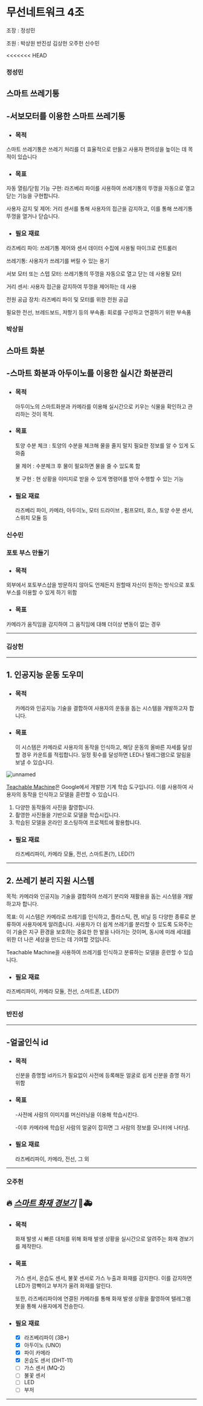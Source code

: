 # 무선네트워크 4조

조장 : 정성민 

조원 : 박상원 반진성 김상헌 오주헌 신수민

<<<<<<< HEAD
### 정성민
## 스마트 쓰레기통
## -서보모터를 이용한 스마트 쓰레기통
* ### 목적
 스마트 쓰레기통은 쓰레기 처리를 더 효율적으로 만들고 사용자 편의성을 높이는 데 목적이 있습니다

* ### 목표
 자동 열림/닫힘 기능 구현: 라즈베리 파이를 사용하여 쓰레기통의 뚜껑을 자동으로 열고 닫는 기능을 구현합니다.

 사용자 감지 및 제어: 거리 센서를 통해 사용자의 접근을 감지하고, 이를 통해 쓰레기통 뚜껑을 열거나 닫습니다.

* ### 필요 재료
 라즈베리 파이: 쓰레기통 제어와 센서 데이터 수집에 사용될 마이크로 컨트롤러
 
 쓰레기통: 사용자가 쓰레기를 버릴 수 있는 용기

 서보 모터 또는 스텝 모터: 쓰레기통의 뚜껑을 자동으로 열고 닫는 데 사용될 모터

 거리 센서: 사용자 접근을 감지하여 뚜껑을 제어하는 데 사용

 전원 공급 장치: 라즈베리 파이 및 모터를 위한 전원 공급

 필요한 전선, 브레드보드, 저항기 등의 부속품: 회로를 구성하고 연결하기 위한 부속품


### 박상원
## 스마트 화분
## -스마트 화분과 아두이노를 이용한 실시간 화분관리

* ### 목적
  아두이노의 스마트화분과 카메라를 이용해 실시간으로 키우는 식물을 확인하고 관리하는 것이 목적.

* ### 목표
  토양 수분 체크 : 토양의 수분을 체크해 물을 줄지 말지 필요한 정보를 알 수 있게 도와줌 

  물 제어 : 수분체크 후 물이 필요하면 물을 줄 수 있도록 함

  봇 구현 : 현 상황을 이미지로 받을 수 있게 명령어를 받아 수행할 수 있는 기능  

* ### 필요 재료
  라즈베리 파이, 카메라, 아두이노, 모터 드라이브 , 펌프모터, 호스, 토양 수분 센서, 스위치 모듈 등



### 신수민
### 포토 부스 만들기

* ### 목적
 외부에서 포토부스샵을 방문하지 않아도 언제든지 원할때 자신이 원하는 방식으로 포토부스를 이용할 수 있게 하기 위함

* ### 목표
 카메라가 움직임을 감지하여 그 움직임에 대해 더이상 변동이 없는 경우

---

### 김상헌

---

## 1. 인공지능 운동 도우미

* ### 목적
  카메라와 인공지능 기술을 결합하여 사용자의 운동을 돕는 시스템을 개발하고자 합니다.

* ### 목표
  이 시스템은 카메라로 사용자의 동작을 인식하고, 해당 운동의 올바른 자세를 달성할 경우 카운트를 적립합니다. 일정 횟수를 달성하면 LED나 텔레그램으로 알림을 보낼 수 있습니다.

![unnamed](https://github.com/qwer1227/wireless-network--4-/assets/113282148/eeb66d84-a27f-4bb6-b42d-628299fbe734)

[Teachable Machine](https://teachablemachine.withgoogle.com/)은 Google에서 개발한 기계 학습 도구입니다. 이를 사용하여 사용자의 동작을 인식하고 모델을 훈련할 수 있습니다.

1. 다양한 동작들의 사진을 촬영합니다.
2. 촬영한 사진들을 기반으로 모델을 학습시킵니다.
3. 학습된 모델을 온라인 호스팅하여 프로젝트에 활용합니다.

* ### 필요 재료
  라즈베리파이, 카메라 모듈, 전선, 스마트폰(?), LED(?)

---

## 2. 쓰레기 분리 지원 시스템

목적: 카메라와 인공지능 기술을 결합하여 쓰레기 분리와 재활용을 돕는 시스템을 개발하고자 합니다.

목표: 이 시스템은 카메라로 쓰레기를 인식하고, 플라스틱, 캔, 비닐 등 다양한 종류로 분류하여 사용자에게 알려줍니다.
사용자가 더 쉽게 쓰레기를 분리할 수 있도록 도와주는 이 기술은 지구 환경을 보호하는 중요한 한 발을 나아가는 것이며, 동시에 미래 세대를 위한 더 나은 세상을 만드는 데 기여할 것입니다.

Teachable Machine을 사용하여 쓰레기를 인식하고 분류하는 모델을 훈련할 수 있습니다.

* ### 필요 재료
 라즈베리파이, 카메라 모듈, 전선, 스마트폰, LED(?)

---


### 반진성
***
## -얼굴인식 id

* ### 목적
  신분을 증명할 id카드가 필요없이 사전에 등록해둔 얼굴로 쉽게 신분을 증명 하기 위함

* ### 목표
  -사전에 사람의 이미지를 머신러닝을 이용해 학습시킨다.

  -이후 카메라에 학습된 사람의 얼굴이 잡히면 그 사람의 정보를 모니터에 나타냄.

* ### 필요 재료
  라즈베리파이, 카메라, 전선, 그 외
---


### 오주헌
## 🔥 <i><u>스마트 화재 경보기</u></i> 🚒🚑

* ### 목적
  화재 발생 시 빠른 대처를 위해 화재 발생 상황을 실시간으로 알려주는 화재 경보기를 제작한다.

* ### 목표
  가스 센서, 온습도 센서, 불꽃 센서로 가스 누출과 화재를 감지한다. 이를 감지하면 LED가 깜빡이고 부저가 울려 화재를 알린다.
  
  또한, 라즈베리파이에 연결된 카메라를 통해 화재 발생 상황을 촬영하여 텔레그램 봇을 통해 사용자에게 전송한다.

* ### 필요 재료
  - [x] 라즈베리파이 (3B+)
  - [x] 아두이노 (UNO)
  - [x] 파이 카메라
  - [x] 온습도 센서 (DHT-11)
  - [ ] 가스 센서 (MQ-2)
  - [ ] 불꽃 센서
  - [ ] LED
  - [ ] 부저
---
